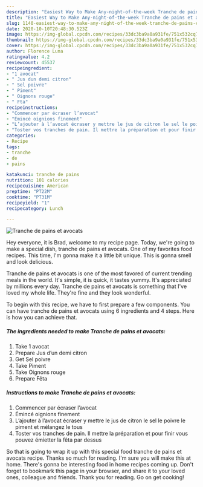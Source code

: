 ```yaml
---
description: "Easiest Way to Make Any-night-of-the-week Tranche de pains et avocats"
title: "Easiest Way to Make Any-night-of-the-week Tranche de pains et avocats"
slug: 1140-easiest-way-to-make-any-night-of-the-week-tranche-de-pains-et-avocats
date: 2020-10-10T20:48:30.523Z
image: https://img-global.cpcdn.com/recipes/33dc3ba9a0a931fe/751x532cq70/tranche-de-pains-et-avocats-photo-principale-de-la-recette.jpg
thumbnail: https://img-global.cpcdn.com/recipes/33dc3ba9a0a931fe/751x532cq70/tranche-de-pains-et-avocats-photo-principale-de-la-recette.jpg
cover: https://img-global.cpcdn.com/recipes/33dc3ba9a0a931fe/751x532cq70/tranche-de-pains-et-avocats-photo-principale-de-la-recette.jpg
author: Florence Luna
ratingvalue: 4.2
reviewcount: 45537
recipeingredient:
- "1 avocat"
- " Jus dun demi citron"
- " Sel poivre"
- " Piment"
- " Oignons rouge"
- " Fta"
recipeinstructions:
- "Commencer par écraser l’avocat"
- "Émincé oignions finement"
- "L’ajouter à l’avocat écraser y mettre le jus de citron le sel le poivre le piment et mélangez le tous"
- "Toster vos tranches de pain. Il mettre la préparation et pour finir vous pouvez émietter la fêta par dessus"
categories:
- Recipe
tags:
- tranche
- de
- pains

katakunci: tranche de pains 
nutrition: 101 calories
recipecuisine: American
preptime: "PT22M"
cooktime: "PT31M"
recipeyield: "1"
recipecategory: Lunch

---
```



![Tranche de pains et avocats](https://img-global.cpcdn.com/recipes/33dc3ba9a0a931fe/751x532cq70/tranche-de-pains-et-avocats-photo-principale-de-la-recette.jpg)

Hey everyone, it is Brad, welcome to my recipe page. Today, we're going to make a special dish, tranche de pains et avocats. One of my favorites food recipes. This time, I'm gonna make it a little bit unique. This is gonna smell and look delicious.

Tranche de pains et avocats is one of the most favored of current trending meals in the world. It's simple, it is quick, it tastes yummy. It's appreciated by millions every day. Tranche de pains et avocats is something that I've loved my whole life. They're fine and they look wonderful.




To begin with this recipe, we have to first prepare a few components. You can have tranche de pains et avocats using 6 ingredients and 4 steps. Here is how you can achieve that.

<!--inarticleads1-->

##### The ingredients needed to make Tranche de pains et avocats:

1. Take 1 avocat
1. Prepare  Jus d’un demi citron
1. Get  Sel poivre
1. Take  Piment
1. Take  Oignons rouge
1. Prepare  Fêta




<!--inarticleads2-->

##### Instructions to make Tranche de pains et avocats:

1. Commencer par écraser l’avocat
1. Émincé oignions finement
1. L’ajouter à l’avocat écraser y mettre le jus de citron le sel le poivre le piment et mélangez le tous
1. Toster vos tranches de pain. Il mettre la préparation et pour finir vous pouvez émietter la fêta par dessus




So that is going to wrap it up with this special food tranche de pains et avocats recipe. Thanks so much for reading. I'm sure you will make this at home. There's gonna be interesting food in home recipes coming up. Don't forget to bookmark this page in your browser, and share it to your loved ones, colleague and friends. Thank you for reading. Go on get cooking!
